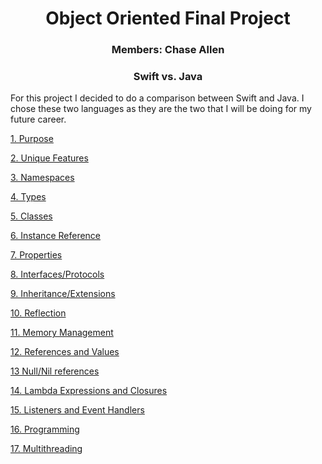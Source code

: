 <h1 style="text-align:center;"> Object Oriented Final Project</h1>
<h3 style="text-align:center;"> Members: Chase Allen </h3>
<h3 style="text-align:center;"> Swift vs. Java </h3>

For this project I decided to do a comparison between Swift and Java. I chose these two languages as they are the two that I will be doing for my future career.

[1. Purpose](LanguagePurposes.md)

[2. Unique Features](UniqueFeatures.md)

[3. Namespaces](Namespaces.md)

[4. Types](Types.md)

[5. Classes](Classes.md)

[6. Instance Reference](InstanceReference.md)

[7. Properties](Properties.md)

[8. Interfaces/Protocols](InterfacesAndProtocols.md)

[9. Inheritance/Extensions](Inheritance.md)

[10. Reflection](Reflection.md)

[11. Memory Management](MemoryManagement.md)

[12. References and Values](ReferenceVsValue.md)

[13 Null/Nil references](NullReferences.md)

[14. Lambda Expressions and Closures](LambdasAndClosures.md)

[15. Listeners and Event Handlers](ListenersAndEventHandlers.md)

[16. Programming](Programming.md)

[17. Multithreading](Multithreading.md)

